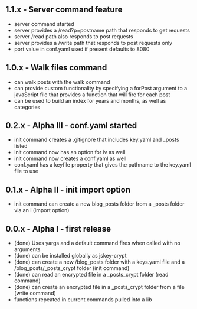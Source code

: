 ## 1.1.x - Server command feature
  * server command started
  * server provides a /read?p=postname path that responds to get requests
  * server /read path also responds to post requests
  * server provides a /write path that responds to post requests only
  * port value in conf.yaml used if present defaults to 8080

## 1.0.x - Walk files command
  * can walk posts with the walk command
  * can provide custom functionality by specifying a forPost argument to a javaScript file
    that provides a function that will fire for each post
  * can be used to build an index for years and months, as well as categories

## 0.2.x - Alpha III - conf.yaml started
  * init command creates a .gitignore that includes key.yaml and _posts listed
  * init command now has an option for iv as well
  * init command now creates a conf.yaml as well
  * conf.yaml has a keyfile property that gives the pathname to the key.yaml file to use

## 0.1.x - Alpha II - init import option
  * init command can create a new blog_posts folder from a _posts folder via an i (import option)

## 0.0.x - Alpha I - first release
  * (done) Uses yargs and a default command fires when called with no arguments
  * (done) can be installed globally as jskey-crypt
  * (done) can create a new /blog_posts folder with a keys.yaml file and a /blog_posts/_posts_crypt folder (init command)
  * (done) can read an encrypted file in a _posts_crypt folder (read command)
  * (done) can create an encrypted file in a _posts_crypt folder from a file (write command)
  * functions repeated in current commands pulled into a lib
